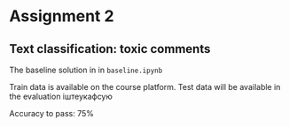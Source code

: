 # Assignment 2
## Text classification: toxic comments

The baseline solution in in `baseline.ipynb`

Train data is available on the course platform. Test data will be available in the evaluation iштеукафсую
 
 Accuracy to pass: 75%